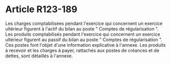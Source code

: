 # Article R123-189

Les charges comptabilisées pendant l'exercice qui concernent un exercice ultérieur figurent à l'actif du bilan au poste " Comptes de régularisation ".   Les produits comptabilisés pendant l'exercice qui concernent un exercice ultérieur figurent au passif du bilan au poste " Comptes de régularisation ".   Ces postes font l'objet d'une information explicative à l'annexe.   Les produits à recevoir et les charges à payer, rattachés aux postes de créances et de dettes, sont détaillés à l'annexe.
